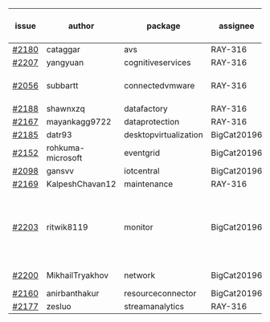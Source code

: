 | issue | author | package | assignee | bot advice | created date of issue | target release date | date from target |
| ------ | ------ | ------ | ------ | ------ | ------ | ------ | :-----: |
| [#2180](https://github.com/Azure/sdk-release-request/issues/2180) | cataggar | avs | RAY-316 |   | 10-26 | 11-15 |   |
| [#2207](https://github.com/Azure/sdk-release-request/issues/2207) | yangyuan | cognitiveservices | RAY-316 |   | 11-03 | 11-15 |   |
| [#2056](https://github.com/Azure/sdk-release-request/issues/2056) | subbartt | connectedvmware | RAY-316 |   release date < 2 ! <br> | 10-02 | 11-05 | 0 |
| [#2188](https://github.com/Azure/sdk-release-request/issues/2188) | shawnxzq | datafactory | RAY-316 |   | 10-29 | 11-15 |   |
| [#2167](https://github.com/Azure/sdk-release-request/issues/2167) | mayankagg9722 | dataprotection | RAY-316 |   | 10-25 | 11-08 |   |
| [#2185](https://github.com/Azure/sdk-release-request/issues/2185) | datr93 | desktopvirtualization | BigCat20196 |   | 10-27 | 11-10 |   |
| [#2152](https://github.com/Azure/sdk-release-request/issues/2152) | rohkuma-microsoft | eventgrid | BigCat20196 |   | 10-21 | 10-22 |   |
| [#2098](https://github.com/Azure/sdk-release-request/issues/2098) | gansvv | iotcentral | BigCat20196 |   | 10-12 | 11-01 |   |
| [#2169](https://github.com/Azure/sdk-release-request/issues/2169) | KalpeshChavan12 | maintenance | RAY-316 |   | 10-25 | 10-29 |   |
| [#2203](https://github.com/Azure/sdk-release-request/issues/2203) | ritwik8119 | monitor | BigCat20196 | new comment for author.  <br> release date < 2 ! <br> | 11-02 | 11-05 | 0 |
| [#2200](https://github.com/Azure/sdk-release-request/issues/2200) | MikhailTryakhov | network | BigCat20196 | new issue ! <br> | 11-02 | 11-09 |   |
| [#2160](https://github.com/Azure/sdk-release-request/issues/2160) | anirbanthakur | resourceconnector | BigCat20196 |   | 10-22 | 11-08 |   |
| [#2177](https://github.com/Azure/sdk-release-request/issues/2177) | zesluo | streamanalytics | RAY-316 |   | 10-26 | 11-09 |   |
